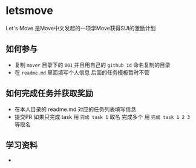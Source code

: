 # letsmove
Let's Move 是Move中文发起的一项学Move获得SUI的激励计划

## 如何参与
- 复制 `mover` 目录下的 `001` 并且用自己的 `github id` 命名复制的目录
- 在 `readme.md` 里面填写个人信息 后面的任务模板暂时不管

## 如何完成任务并获取奖励
- 在本人目录的 readme.md 对应的任务列表填写信息
- 提交PR 如果只完成 task 用 `完成 task 1` 取名 完成多个 用 `完成 task 1 2 3` 等取名

## 学习资料
- 

